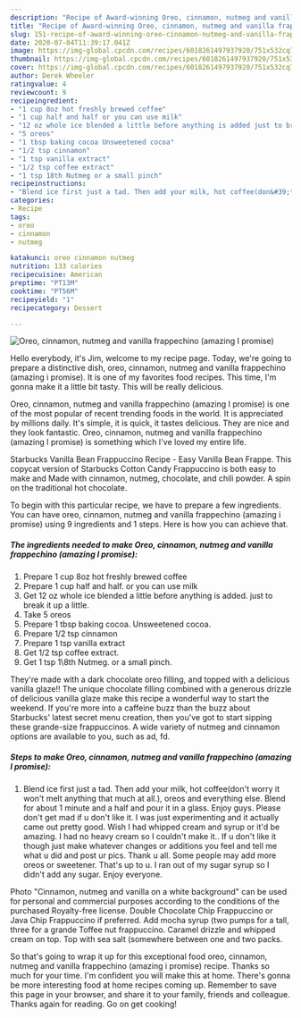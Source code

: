 ```yaml
---
description: "Recipe of Award-winning Oreo, cinnamon, nutmeg and vanilla frappechino (amazing I promise)"
title: "Recipe of Award-winning Oreo, cinnamon, nutmeg and vanilla frappechino (amazing I promise)"
slug: 151-recipe-of-award-winning-oreo-cinnamon-nutmeg-and-vanilla-frappechino-amazing-i-promise
date: 2020-07-04T11:39:17.041Z
image: https://img-global.cpcdn.com/recipes/6018261497937920/751x532cq70/oreo-cinnamon-nutmeg-and-vanilla-frappechino-amazing-i-promise-recipe-main-photo.jpg
thumbnail: https://img-global.cpcdn.com/recipes/6018261497937920/751x532cq70/oreo-cinnamon-nutmeg-and-vanilla-frappechino-amazing-i-promise-recipe-main-photo.jpg
cover: https://img-global.cpcdn.com/recipes/6018261497937920/751x532cq70/oreo-cinnamon-nutmeg-and-vanilla-frappechino-amazing-i-promise-recipe-main-photo.jpg
author: Derek Wheeler
ratingvalue: 4
reviewcount: 9
recipeingredient:
- "1 cup 8oz hot freshly brewed coffee"
- "1 cup half and half or you can use milk"
- "12 oz whole ice blended a little before anything is added just to break it up a little"
- "5 oreos"
- "1 tbsp baking cocoa Unsweetened cocoa"
- "1/2 tsp cinnamon"
- "1 tsp vanilla extract"
- "1/2 tsp coffee extract"
- "1 tsp 18th Nutmeg or a small pinch"
recipeinstructions:
- "Blend ice first just a tad. Then add your milk, hot coffee(don&#39;t worry it won&#39;t melt anything that much at all.), oreos and everything else. Blend for about 1 minute and a half and pour it in a glass.  Enjoy guys. Please don&#39;t get mad if u don&#39;t like it. I was just experimenting and it actually came out pretty good. Wish I had whipped cream and syrup or it&#39;d be amazing. I had no heavy cream so I couldn&#39;t make it.. If u don&#39;t like it though just make whatever changes or additions you feel and tell me what u did and post ur pics. Thank u all. Some people may add more oreos or sweetener. That&#39;s up to u. I ran out of my sugar syrup so I didn&#39;t add any sugar. Enjoy everyone."
categories:
- Recipe
tags:
- oreo
- cinnamon
- nutmeg

katakunci: oreo cinnamon nutmeg 
nutrition: 133 calories
recipecuisine: American
preptime: "PT13M"
cooktime: "PT56M"
recipeyield: "1"
recipecategory: Dessert

---
```



![Oreo, cinnamon, nutmeg and vanilla frappechino (amazing I promise)](https://img-global.cpcdn.com/recipes/6018261497937920/751x532cq70/oreo-cinnamon-nutmeg-and-vanilla-frappechino-amazing-i-promise-recipe-main-photo.jpg)

Hello everybody, it's Jim, welcome to my recipe page. Today, we're going to prepare a distinctive dish, oreo, cinnamon, nutmeg and vanilla frappechino (amazing i promise). It is one of my favorites food recipes. This time, I'm gonna make it a little bit tasty. This will be really delicious.

Oreo, cinnamon, nutmeg and vanilla frappechino (amazing I promise) is one of the most popular of recent trending foods in the world. It is appreciated by millions daily. It's simple, it is quick, it tastes delicious. They are nice and they look fantastic. Oreo, cinnamon, nutmeg and vanilla frappechino (amazing I promise) is something which I've loved my entire life.

Starbucks Vanilla Bean Frappuccino Recipe - Easy Vanilla Bean Frappe. This copycat version of Starbucks Cotton Candy Frappuccino is both easy to make and Made with cinnamon, nutmeg, chocolate, and chili powder. A spin on the traditional hot chocolate.


To begin with this particular recipe, we have to prepare a few ingredients. You can have oreo, cinnamon, nutmeg and vanilla frappechino (amazing i promise) using 9 ingredients and 1 steps. Here is how you can achieve that.

<!--inarticleads1-->

##### The ingredients needed to make Oreo, cinnamon, nutmeg and vanilla frappechino (amazing I promise):

1. Prepare 1 cup 8oz hot freshly brewed coffee
1. Prepare 1 cup half and half. or you can use milk
1. Get 12 oz whole ice blended a little before anything is added. just to break it up a little.
1. Take 5 oreos
1. Prepare 1 tbsp baking cocoa. Unsweetened cocoa.
1. Prepare 1/2 tsp cinnamon
1. Prepare 1 tsp vanilla extract
1. Get 1/2 tsp coffee extract.
1. Get 1 tsp 1\8th Nutmeg. or a small pinch.


They&#39;re made with a dark chocolate oreo filling, and topped with a delicious vanilla glaze!! The unique chocolate filling combined with a generous drizzle of delicious vanilla glaze make this recipe a wonderful way to start the weekend. If you&#39;re more into a caffeine buzz than the buzz about Starbucks&#39; latest secret menu creation, then you&#39;ve got to start sipping these grande-size frappuccinos. A wide variety of nutmeg and cinnamon options are available to you, such as ad, fd. 

<!--inarticleads2-->

##### Steps to make Oreo, cinnamon, nutmeg and vanilla frappechino (amazing I promise):

1. Blend ice first just a tad. Then add your milk, hot coffee(don&#39;t worry it won&#39;t melt anything that much at all.), oreos and everything else. Blend for about 1 minute and a half and pour it in a glass.  Enjoy guys. Please don&#39;t get mad if u don&#39;t like it. I was just experimenting and it actually came out pretty good. Wish I had whipped cream and syrup or it&#39;d be amazing. I had no heavy cream so I couldn&#39;t make it.. If u don&#39;t like it though just make whatever changes or additions you feel and tell me what u did and post ur pics. Thank u all. Some people may add more oreos or sweetener. That&#39;s up to u. I ran out of my sugar syrup so I didn&#39;t add any sugar. Enjoy everyone.


Photo &#34;Cinnamon, nutmeg and vanilla on a white background&#34; can be used for personal and commercial purposes according to the conditions of the purchased Royalty-free license. Double Chocolate Chip Frappuccino or Java Chip Frappuccino if preferred. Add mocha syrup (two pumps for a tall, three for a grande Toffee nut frappuccino. Caramel drizzle and whipped cream on top. Top with sea salt (somewhere between one and two packs. 

So that's going to wrap it up for this exceptional food oreo, cinnamon, nutmeg and vanilla frappechino (amazing i promise) recipe. Thanks so much for your time. I'm confident you will make this at home. There's gonna be more interesting food at home recipes coming up. Remember to save this page in your browser, and share it to your family, friends and colleague. Thanks again for reading. Go on get cooking!
